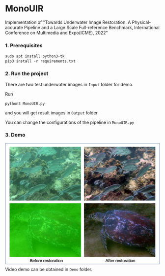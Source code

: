 
# MonoUIR
Implementation of "Towards Underwater Image Restoration: A Physical-accurate Pipeline and a Large Scale Full-reference Benchmark, International Conference on Multimedia and Expo(ICME), 2022"

### 1. Prerequisites

```Cmd
sudo apt install python3-tk
pip3 install -r requirements.txt
```

### 2. Run the project

There are two test underwater images in `Input` folder for demo.

Run

```Cmd
python3 MonoUIR.py
```

and you will get result images in `Output` folder.

You can change the configurations of the pipeline in `MonoUIR.py`

### 3. Demo

![demo](Demo/Demo.png)
Video demo can be obtained in `Demo` folder.




